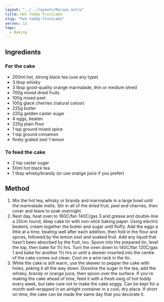 ```yaml
---
layout: "../../layouts/Recipe.astro"
title: Hot Toddy Fruitcake
slug: "hot-toddy-fruitcake"
serves: 12
tags:
  - Baking
---
```


## Ingredients


### For the cake

- 200ml hot, strong black tea (use any type)
- 3 tbsp whisky
- 3 tbsp good-quality orange marmalade, thin or medium shred
- 700g mixed dried fruits
- 100g mixed peel
- 100g glacé cherries (natural colour)
- 225g butter
- 225g golden caster sugar
- 4 eggs, beaten
- 225g plain flour
- 1 tsp ground mixed spice
- 1 tsp ground cinnamon
- finely grated zest 1 lemon

### To feed the cake

- 2 tsp caster sugar
- 50ml hot black tea
- 1 tbsp whisky/brandy (or use orange juice if you prefer)

## Method

1. Mix the hot tea, whisky or brandy and marmalade in a large bowl until the marmalade melts. Stir in all of the dried fruit, peel and cherries, then cover and leave to soak overnight.
1. Next day, heat oven to 160C/fan 140C/gas 3 and grease and double-line a 20cm round, deep cake tin with non-stick baking paper. Using electric beaters, cream together the butter and sugar until fluffy. Add the eggs a little at a time, beating well after each addition, then fold in the flour and spices, followed by the lemon zest and soaked fruit. Add any liquid that hasn't been absorbed by the fruit, too. Spoon into the prepared tin, level the top, then bake for 1½ hrs. Turn the oven down to 140C/fan 120C/gas 1 and bake for another 1½ hrs or until a skewer inserted into the centre of the cake comes out clean. Cool on a wire rack in the tin.
1. While the cake is still warm, use the skewer to pepper the cake with holes, poking it all the way down. Dissolve the sugar in the tea, add the whisky, brandy or orange juice, then spoon over the surface. If you're making the cake ahead of time, feed it with a fresh swig of hot toddy every week, but take care not to make the cake soggy. Can be kept for a month well-wrapped in an airtight container in a cool, dry place. If short on time, the cake can be made the same day that you decorate it.